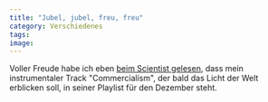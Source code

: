 ```yaml
---
title: "Jubel, jubel, freu, freu"
category: Verschiedenes
tags: 
image: 
---
```


Voller Freude habe ich eben [beim Scientist gelesen](http://blog.myspace.com/index.cfm?fuseaction=blog.view&friendID=19140148&blogID=332937849), dass mein instrumentaler Track "Commercialism", der bald das Licht der Welt erblicken soll, in seiner Playlist für den Dezember steht.